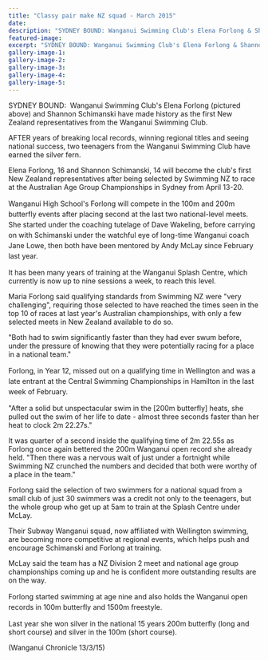 ```yaml
---
title: "Classy pair make NZ squad - March 2015"
date: 
description: "SYDNEY BOUND: Wanganui Swimming Club's Elena Forlong & Shannon Schimanski have made history as the first NZ representatives from the Wanganui Swimming Club..."
featured-image: 
excerpt: "SYDNEY BOUND: Wanganui Swimming Club's Elena Forlong & Shannon Schimanski have made history as the first NZ representatives from the Wanganui Swimming Club."
gallery-image-1: 
gallery-image-2: 
gallery-image-3: 
gallery-image-4: 
gallery-image-5: 
---
```


<p>SYDNEY BOUND: &nbsp;Wanganui Swimming Club's Elena Forlong (pictured above) and Shannon Schimanski have made history as the first New Zealand representatives from the Wanganui Swimming Club.</p>
<p>AFTER years of breaking local records, winning regional titles and seeing national success, two teenagers from the Wanganui Swimming Club have earned the silver fern.</p>
<p>Elena Forlong, 16 and&nbsp;<span>Shannon Schimanski, 14</span>&nbsp;will become the club's first New Zealand representatives after being selected by Swimming NZ to race at the Australian Age Group Championships in Sydney from April 13-20.</p>
<p><span style="line-height: 1.5;">Wanganui High School's Forlong will compete in the 100m and 200m butterfly events after placing second at the last two national-level meets. She started under the coaching tutelage of Dave Wakeling, before carrying on with Schimanski under the watchful eye of long-time Wanganui coach Jane Lowe, then both have been mentored by Andy McLay since February last year.</span></p>
<p>It has been many years of training at the Wanganui Splash Centre, which currently is now up to nine sessions a week, to reach this level.</p>
<p>Maria Forlong said qualifying standards from Swimming NZ were "very challenging", requiring those selected to have reached the times seen in the top 10 of races at last year's Australian championships, with only a few selected meets in New Zealand available to do so.</p>
<p>"Both had to swim significantly faster than they had ever swum before, under the pressure of knowing that they were potentially racing for a place in a national team."</p>
<p><span style="line-height: 1.5;">Forlong, in Year 12, missed out on a qualifying time in Wellington and was a late entrant at the Central Swimming Championships in Hamilton in the last week of February.</span></p>
<p>"After a solid but unspectacular swim in the [200m butterfly] heats, she pulled out the swim of her life to date - almost three seconds faster than her heat to clock 2m 22.27s."</p>
<p>It was quarter of a second inside the qualifying time of 2m 22.55s as Forlong once again bettered the 200m Wanganui open record she already held. "Then there was a nervous wait of just under a fortnight while Swimming NZ crunched the numbers and decided that both were worthy of a place in the team."</p>
<p>Forlong said the selection of two swimmers for a national squad from a small club of just 30 swimmers was a credit not only to the teenagers, but the whole group who get up at 5am to train at the Splash Centre under McLay.</p>
<p>Their Subway Wanganui squad, now affiliated with Wellington swimming, are becoming more competitive at regional events, which helps push and encourage Schimanski and Forlong at training.</p>
<p>McLay said the team has a NZ Division 2 meet and national age group championships coming up and he is confident more outstanding results are on the way.</p>
<p><span style="line-height: 1.5;">Forlong started swimming at age nine and also holds the Wanganui open records in 100m butterfly and 1500m freestyle.</span></p>
<p>Last year she won silver in the national 15 years 200m butterfly (long and short course) and silver in the 100m (short course).</p>
<p>(Wanganui Chronicle 13/3/15)</p>

